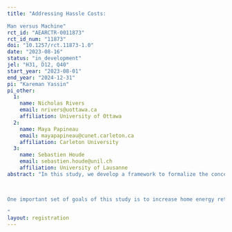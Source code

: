 ```yaml
---
title: "Addressing Hassle Costs:
Man versus Machine"
rct_id: "AEARCTR-0011873"
rct_id_num: "11873"
doi: "10.1257/rct.11873-1.0"
date: "2023-08-16"
status: "in_development"
jel: "H31, D12, Q40"
start_year: "2023-08-01"
end_year: "2024-12-31"
pi: "Kareman Yassin"
pi_other:
  1:
    name: Nicholas Rivers
    email: nrivers@uottawa.ca
    affiliation: University of Ottawa
  2:
    name: Maya Papineau
    email: mayapapineau@cunet.carleton.ca
    affiliation: Carleton University
  3:
    name: Sebastien Houde
    email: sebastien.houde@unil.ch
    affiliation: University of Lausanne
abstract: "In this study, we develop a framework to formalize the concept of hassle costs in a utility maximization framework. We relate hassle costs to the shadow cost of leisure. Second, we propose an experimental procedure to elicit the distribution of marginal hassle cost in sample population. Third, we implement and validate our approach in a large-scale field experiment promoting the adoption of heat pump technology. 
 
One important set of goals of this study is to increase home energy retrofit adoption and identify barriers in this context. The retrofits we will focus on are heat pumps. We intend to carry a household mailer campaign in which the mailers would include the value of available rebates and benefits of heat pumps and also make use of a survey to quantify hassle costs that may impede heat pump uptake. The main contribution of this research is providing a quantification of the marginal hassle cost associated with the increase in the adoption of low-carbon technologies.
"
layout: registration
---
```


